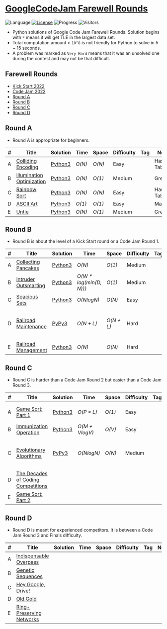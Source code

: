 # [GoogleCodeJam Farewell Rounds](https://codingcompetitions.withgoogle.com/codejam/archive/2023)

![Language](https://img.shields.io/badge/language-Python3-orange.svg)
[![License](https://img.shields.io/badge/license-MIT-blue.svg)](./LICENSE)
![Progress](https://img.shields.io/badge/progress-13%20%2F%2020-ff69b4.svg)
![Visitors](https://visitor-badge.laobi.icu/badge?page_id=kamyu104.googlecodejam.farewell.rounds)

* Python solutions of Google Code Jam Farewell Rounds. Solution begins with `*` means it will get TLE in the largest data set.
* Total computation amount > `10^8` is not friendly for Python to solve in 5 ~ 15 seconds.
* A problem was marked as `Very Hard` means that it was an unsolved one during the contest and may not be that difficult.

## Farewell Rounds

* [Kick Start 2022](https://github.com/kamyu104/GoogleKickStart-2022)
* [Code Jam 2022](https://github.com/kamyu104/GoogleCodeJam-2022)
* [Round A](https://github.com/kamyu104/GoogleCodeJam-Farewell-Rounds#round-a)
* [Round B](https://github.com/kamyu104/GoogleCodeJam-Farewell-Rounds#round-b)
* [Round C](https://github.com/kamyu104/GoogleCodeJam-Farewell-Rounds#round-c)
* [Round D](https://github.com/kamyu104/GoogleCodeJam-Farewell-Rounds#round-d)

## Round A

- Round A is appropriate for beginners.

| # | Title | Solution | Time | Space | Difficulty | Tag | Note |
|---| ----- | -------- | ---- | ----- | ---------- | --- | ---- |
|A| [Colliding Encoding](https://codingcompetitions.withgoogle.com/codejam/round/0000000000c95b94/0000000000cad7cf)| [Python3](./Round%20A/colliding_encoding.py3)| _O(N)_ | _O(N)_ | Easy | | Hash Table |
|B| [Illumination Optimization](https://codingcompetitions.withgoogle.com/codejam/round/0000000000c95b94/0000000000cad086)| [Python3](./Round%20A/illumination_optimization.py3) | _O(N)_ | _O(1)_ | Medium | | Greedy |
|C| [Rainbow Sort](https://codingcompetitions.withgoogle.com/codejam/round/0000000000c95b94/0000000000cada38)| [Python3](./Round%20A/rainbow_sort.py3)| _O(N)_ | _O(N)_ | Easy | | Hash Table |
|D| [ASCII Art](https://codingcompetitions.withgoogle.com/codejam/round/0000000000c95b94/0000000000cad9c2)| [Python3](./Round%20A/ascii_art.py3) | _O(1)_ | _O(1)_ | Easy | | Math |
|E| [Untie](https://codingcompetitions.withgoogle.com/codejam/round/0000000000c95b94/0000000000cad9c1)| [Python3](./Round%20A/untie.py3) | _O(N)_ | _O(1)_ | Medium | | Greedy |

## Round B

- Round B is about the level of a Kick Start round or a Code Jam Round 1.

| # | Title | Solution | Time | Space | Difficulty | Tag | Note |
|---| ----- | -------- | ---- | ----- | ---------- | --- | ---- |
|A| [Collecting Pancakes](https://codingcompetitions.withgoogle.com/codejam/round/0000000000c9607c/0000000000cad7d1)| [Python3](./Round%20B/collecting_pancakes.py3)| _O(N)_ | _O(1)_ | Medium | | Greedy, Prefix Sum |
|B| [Intruder Outsmarting](https://codingcompetitions.withgoogle.com/codejam/round/0000000000c9607c/0000000000cad13d)| [Python3](./Round%20B/intruder_outsmarting.py3) | _O(W * log(min(D, N)))_ | _O(1)_ | Medium | | Extended Euclidean Algorithm  |
|C| [Spacious Sets](https://codingcompetitions.withgoogle.com/codejam/round/0000000000c9607c/0000000000cad2ce)| [Python3](./Round%20B/spacious_sets.py3) | _O(NlogN)_ | _O(N)_ | Easy | | Binary Search, DP|
|D| [Railroad Maintenance](https://codingcompetitions.withgoogle.com/codejam/round/0000000000c9607c/0000000000cad77d)| [PyPy3](./Round%20B/railroad_maintenance.py3) | _O(N + L)_ | _O(N + L)_ | Hard | | DFS, Biconnected Components, Articulation Points |
|E| [Railroad Management](https://codingcompetitions.withgoogle.com/codejam/round/0000000000c9607c/0000000000caccfb)| [Python3](./Round%20B/railroad_management.py3) | _O(N)_ | _O(N)_ | Hard | | Graph, Cycle |

## Round C

- Round C is harder than a Code Jam Round 2 but easier than a Code Jam Round 3.

| # | Title | Solution | Time | Space | Difficulty | Tag | Note |
|---| ----- | -------- | ---- | ----- | ---------- | --- | ---- |
|A| [Game Sort: Part 1](https://codingcompetitions.withgoogle.com/codejam/round/0000000000c95433/0000000000cacb87)| [Python3](./Round%20C/game_sort_part_1.py3)  | _O(P * L)_ | _O(1)_ | Easy | | Greedy, Counting Sort, Freq Table |
|B| [Immunization Operation](https://codingcompetitions.withgoogle.com/codejam/round/0000000000c95433/0000000000cacb88)| [Python3](./Round%20C/immunization_operation.py3)  |  _O(M + VlogV)_ | _O(V)_  | Easy | | Simulation, Heap |
|C| [Evolutionary Algorithms](https://codingcompetitions.withgoogle.com/codejam/round/0000000000c95433/0000000000cad08b)| [PyPy3](./Round%20C/evolutionary_algorithms.py3) | _O(NlogN)_  |  _O(N)_ | Medium | | DFS, BIT, Fenwick Tree, Coordinate Compression, Combinatorics |
|D| [The Decades of Coding Competitions](https://codingcompetitions.withgoogle.com/codejam/round/0000000000c95433/0000000000cad9c6)| | | | | | |
|E| [Game Sort: Part 2](https://codingcompetitions.withgoogle.com/codejam/round/0000000000c95433/0000000000cad339)| | | | | | |

## Round D

- Round D is meant for experienced competitors. It is between a Code Jam Round 3 and Finals difficulty.

| # | Title | Solution | Time | Space | Difficulty | Tag | Note |
|---| ----- | -------- | ---- | ----- | ---------- | --- | ---- |
|A| [Indispensable Overpass](https://codingcompetitions.withgoogle.com/codejam/round/0000000000c95b95/0000000000cadc76)| | | | | | |
|B| [Genetic Sequences](https://codingcompetitions.withgoogle.com/codejam/round/0000000000c95b95/0000000000cadc77)| | | | | | |
|C| [Hey Google, Drive!](https://codingcompetitions.withgoogle.com/codejam/round/0000000000c95b95/0000000000caccfa)| | | | | | |
|D| [Old Gold](https://codingcompetitions.withgoogle.com/codejam/round/0000000000c95b95/0000000000cada3b)| | | | | | |
|E| [Ring-Preserving Networks](https://codingcompetitions.withgoogle.com/codejam/round/0000000000c95b95/0000000000cad08a)| | | | | | |
